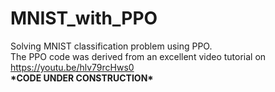 # MNIST_with_PPO
Solving MNIST classification problem using PPO.\
The PPO code was derived from an excellent video tutorial on https://youtu.be/hlv79rcHws0 \
**\*CODE UNDER CONSTRUCTION\***
